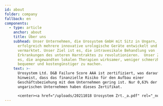 ```yaml
---
id: about
folder: company
fallback: en
components:
  - type: article
    anchor: about
    title: Über uns
    subhead: Unser Unternehmen, die Urosystem GmbH mit Sitz in Ungarn, hat
      erfolgreich mehrere innovative urologische Geräte entwickelt und
      vermarktet. Unser Ziel ist es, die intravesikale Behandlung von
      Erkrankungen des unteren Harntraktes zu revolutionieren.  Unser Ziel ist
      es, die angewandten lokalen Therapien wirksamer, weniger schmerzhaft,
      bequemer und kostengünstiger zu machen.
    text: >-
      Urosystem Ltd. D&B Failure Score AAA ist zertifiziert, was darauf
      hinweist, dass das finanzielle Risiko für den Aufbau einer
      Geschäftsbeziehung mit dem Unternehmen gering ist. Nur 0,63% der
      ungarischen Unternehmen haben dieses Zertifikat.

      <center><a href="/uploads/20211018 Urosystem Zrt._a.pdf" rel="_noopener" target="_blank"><img loading="lazy" src="https://certificate.hungary.dnb.com/getimage?cid=5291630&lang=en&typ=l&bg=FFFFFF&fg=000000" alt="Dun & Bradstreet tanusitvany" style="border:1px solid #CCCCCC" oncontextmenu="return false" title="  The risk of business transactions with companies that possess a Dun &amp; Bradstreet Certificate is low. The rating is based on the Dun &amp; Bradstreet rating system which combines one hundred years of international experience and considers hundreds of variables. The Dun &amp; Bradstreet Certificate indicates the current status of the company which is updated daily.  " /> </a></center>
---
```

